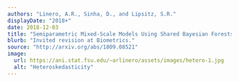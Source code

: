 ```yaml
---
authors: "Linero, A.R., Sinha, D., and Lipsitz, S.R."
displayDate: "2018+"
date: 2018-12-03
title: "Semiparametric Mixed-Scale Models Using Shared Bayesian Forests"
blurb: "Invited revision at Biometrics."
source: "http://arxiv.org/abs/1809.08521"
image:
  url: https://ani.stat.fsu.edu/~arlinero/assets/images/hetero-1.jpg
  alt: "Heteroskedasticity"
---
```

